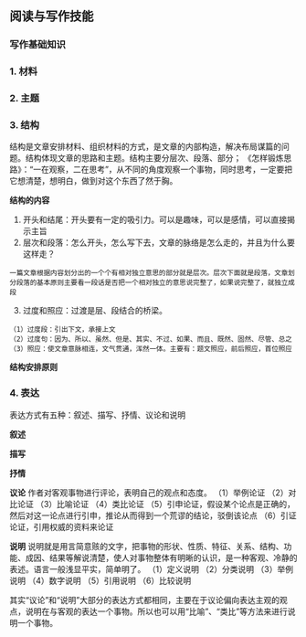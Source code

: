 ## 阅读与写作技能

### 写作基础知识


### 1. 材料


### 2. 主题


### 3. 结构


   结构是文章安排材料、组织材料的方式，是文章的内部构造，解决布局谋篇的问题。结构体现文章的思路和主题。结构主要分层次、段落、部分；
  《怎样锻炼思路》：“一在观察，二在思考”，从不同的角度观察一个事物，同时思考，一定要把它想清楚，想明白，做到对这个东西了然于胸。

  **结构的内容**

  1. 开头和结尾：开头要有一定的吸引力。可以是趣味，可以是感情，可以直接揭示主旨
  2. 层次和段落：怎么开头，怎么写下去，文章的脉络是怎么走的，并且为什么要这样走？

    一篇文章根据内容划分出的一个个有相对独立意思的部分就是层次。层次下面就是段落，文章划分段落的基本原则主要看一段话是否把一个相对独立的意思说完整了，如果说完整了，就独立成段
  3. 过度和照应：过渡是层、段结合的桥梁。

    （1）过度段：引出下文，承接上文
    （2）过度句：因为、所以、虽然、但是、其实、不过、如果、而且、既然、固然、尽管、总之
    （3）照应：使文章意脉相连，文气贯通，浑然一体。主要有：题文照应，前后照应，首位照应

  **结构安排原则**

  ### 4. 表达

  表达方式有五种：叙述、描写、抒情、议论和说明

  **叙述**

  **描写**

  **抒情**

  **议论**
  作者对客观事物进行评论，表明自己的观点和态度。
  （1）举例论证
  （2）对比论证
  （3）比喻论证
  （4）类比论证
  （5）引申论证，假设某个论点是正确的，然后对这一论点进行引申，推论从而得到一个荒谬的结论，驳倒该论点
  （6）引证论证，引用权威的资料来论证


  **说明**
  说明就是用言简意赅的文字，把事物的形状、性质、特征、关系、结构、功能、成因、结果等解说清楚，使人对事物整体有明晰的认识，是一种客观、冷静的表述。语言一般浅显平实，简单明了。
  （1）定义说明
  （2）分类说明
  （3）举例说明
  （4）数字说明
  （5）引用说明
  （6）比较说明

  其实“议论”和“说明”大部分的表达方式都相同，主要在于议论偏向表达主观的观点，说明在与客观的表达一个事物。所以也可以用“比喻”、“类比”等方法来进行说明一个事物。